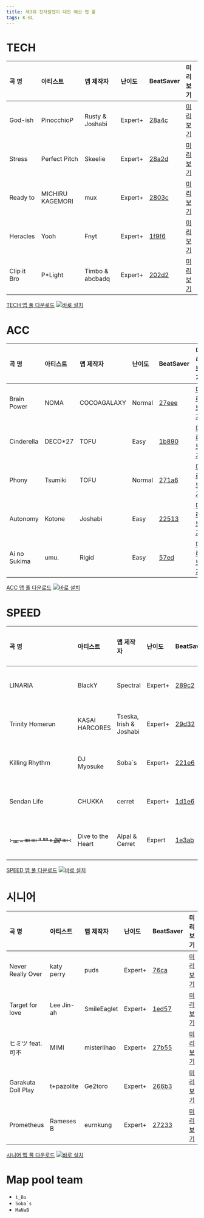 ```yaml
---
title: 제3회 전자칼잽이 대전 예선 맵 풀
tags: K-BL
---
```


# TECH

| 곡 명       | 아티스트         | 맵 제작자       | 난이도  | BeatSaver                                 | 미리보기                                                  |
| :---------- | :--------------- | :-------------- | :------ | :---------------------------------------- | :-------------------------------------------------------- |
| God-ish     | PinocchioP       | Rusty & Joshabi | Expert+ | [28a4c](https://beatsaver.com/maps/28a4c) | [미리보기](https://skystudioapps.com/bs-viewer/?id=28a4c) |
| Stress      | Perfect Pitch    | Skeelie         | Expert+ | [28a2d](https://beatsaver.com/maps/28a2d) | [미리보기](https://skystudioapps.com/bs-viewer/?id=28a2d) |
| Ready to    | MICHIRU KAGEMORI | mux             | Expert+ | [2803c](https://beatsaver.com/maps/2803c) | [미리보기](https://skystudioapps.com/bs-viewer/?id=2803c) |
| Heracles    | Yooh             | Fnyt            | Expert+ | [1f9f6](https://beatsaver.com/maps/1f9f6) | [미리보기](https://skystudioapps.com/bs-viewer/?id=1f9f6) |
| Clip it Bro | P\*Light         | Timbo & abcbadq | Expert+ | [202d2](https://beatsaver.com/maps/202d2) | [미리보기](https://skystudioapps.com/bs-viewer/?id=202d2) |

<a href="/playlist/kbsl3_tech_qualifier.json" download>TECH 맵 풀 다운로드</a> [![바로 설치](https://img.shields.io/badge/-%EB%B0%94%EB%A1%9C%20%EC%84%A4%EC%B9%98-blue)](bsplaylist://playlist/https://bsckorea.github.io/playlist/kbsl3_tech_qualifier.json)

# ACC

| 곡 명        | 아티스트 | 맵 제작자   | 난이도 | BeatSaver                                 | 미리보기                                                  |
| :----------- | :------- | :---------- | :----- | :---------------------------------------- | :-------------------------------------------------------- |
| Brain Power  | NOMA     | COCOAGALAXY | Normal | [27eee](https://beatsaver.com/maps/27eee) | [미리보기](https://skystudioapps.com/bs-viewer/?id=27eee) |
| Cinderella   | DECO\*27 | TOFU        | Easy   | [1b890](https://beatsaver.com/maps/1b890) | [미리보기](https://skystudioapps.com/bs-viewer/?id=1b890) |
| Phony        | Tsumiki  | TOFU        | Normal | [271a6](https://beatsaver.com/maps/271a6) | [미리보기](https://skystudioapps.com/bs-viewer/?id=271a6) |
| Autonomy     | Kotone   | Joshabi     | Easy   | [22513](https://beatsaver.com/maps/22513) | [미리보기](https://skystudioapps.com/bs-viewer/?id=22513) |
| Ai no Sukima | umu.     | Rigid       | Easy   | [57ed](https://beatsaver.com/maps/57ed)   | [미리보기](https://skystudioapps.com/bs-viewer/?id=57ed)  |

<a href="/playlist/kbsl3_acc_qualifier.json" download>ACC 맵 풀 다운로드</a> [![바로 설치](https://img.shields.io/badge/-%EB%B0%94%EB%A1%9C%20%EC%84%A4%EC%B9%98-blue)](bsplaylist://playlist/https://bsckorea.github.io/playlist/kbsl3_acc_qualifier.json)

# SPEED

| 곡 명           | 아티스트          | 맵 제작자               | 난이도  | BeatSaver                                 | 미리보기                                                  |
| :-------------- | :---------------- | :---------------------- | :------ | :---------------------------------------- | :-------------------------------------------------------- |
| LINARIA         | BlackY            | Spectral                | Expert+ | [289c2](https://beatsaver.com/maps/289c2) | [미리보기](https://skystudioapps.com/bs-viewer/?id=289c2) |
| Trinity Homerun | KASAI HARCORES    | Tseska, Irish & Joshabi | Expert+ | [29d32](https://beatsaver.com/maps/29d32) | [미리보기](https://skystudioapps.com/bs-viewer/?id=29d32) |
| Killing Rhythm  | DJ Myosuke        | Soba`s                  | Expert+ | [221e6](https://beatsaver.com/maps/221e6) | [미리보기](https://skystudioapps.com/bs-viewer/?id=221e6) |
| Sendan Life     | CHUKKA            | cerret                  | Expert+ | [1d1e6](https://beatsaver.com/maps/1d1e6) | [미리보기](https://skystudioapps.com/bs-viewer/?id=1d1e6) |
| ᚛ᚄᚚᚓᚓᚇᚉᚑᚏᚓ᚜     | Dive to the Heart | Alpal & Cerret          | Expert  | [1e3ab](https://beatsaver.com/maps/1e3ab) | [미리보기](https://skystudioapps.com/bs-viewer/?id=1e3ab) |

<a href="/playlist/kbsl3_speed_qualifier.json" download>SPEED 맵 풀 다운로드</a> [![바로 설치](https://img.shields.io/badge/-%EB%B0%94%EB%A1%9C%20%EC%84%A4%EC%B9%98-blue)](bsplaylist://playlist/https://bsckorea.github.io/playlist/kbsl3_speed_qualifier.json)

# 시니어

| 곡 명              | 아티스트   | 맵 제작자   | 난이도  | BeatSaver                                 | 미리보기                                                  |
| :----------------- | :--------- | :---------- | :------ | :---------------------------------------- | :-------------------------------------------------------- |
| Never Really Over  | katy perry | puds        | Expert+ | [76ca](https://beatsaver.com/maps/76ca)   | [미리보기](https://skystudioapps.com/bs-viewer/?id=76ca)  |
| Target for love    | Lee Jin-ah | SmileEaglet | Expert+ | [1ed57](https://beatsaver.com/maps/1ed57) | [미리보기](https://skystudioapps.com/bs-viewer/?id=1ed57) |
| ヒミツ feat. 可不  | MIMI       | misterlihao | Expert+ | [27b55](https://beatsaver.com/maps/27b55) | [미리보기](https://skystudioapps.com/bs-viewer/?id=27b55) |
| Garakuta Doll Play | t+pazolite | Ge2toro     | Expert+ | [266b3](https://beatsaver.com/maps/266b3) | [미리보기](https://skystudioapps.com/bs-viewer/?id=266b3) |
| Prometheus         | Rameses B  | eurnkung    | Expert+ | [27233](https://beatsaver.com/maps/27233) | [미리보기](https://skystudioapps.com/bs-viewer/?id=27233) |

<a href="/playlist/kbsl3_senior_qualifier.json" download>시니어 맵 풀 다운로드</a> [![바로 설치](https://img.shields.io/badge/-%EB%B0%94%EB%A1%9C%20%EC%84%A4%EC%B9%98-blue)](bsplaylist://playlist/https://bsckorea.github.io/playlist/kbsl3_senior_qualifier.json)

# Map pool team

- `i_Bu`
- `` Soba`s ``
- `MaNaB`

